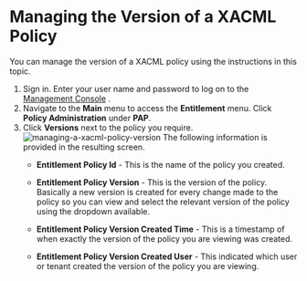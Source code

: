 # Managing the Version of a XACML Policy

You can manage the version of a XACML policy using the instructions in
this topic.

1.  Sign in. Enter your user name and password to log on to the
    [Management Console](../../setup/getting-started-with-the-management-console)
    .
2.  Navigate to the **Main** menu to access the **Entitlement** menu.
    Click **Policy Administration** under **PAP**.
3.  Click **Versions** next to the policy you require.  
    ![managing-a-xacml-policy-version](../assets/img/tutorials/managing-a-xacml-policy-version.png)
    The following information is provided in the resulting screen.
    -   **Entitlement Policy Id** - This is the name of the policy you
        created.

    -   **Entitlement Policy Version** - This is the version of the
        policy. Basically a new version is created for every change made
        to the policy so you can view and select the relevant version of
        the policy using the dropdown available.

    -   **Entitlement Policy Version Created Time** - This is a
        timestamp of when exactly the version of the policy you are
        viewing was created.

    -   **Entitlement Policy Version Created User** - This indicated
        which user or tenant created the version of the policy you are
        viewing.
